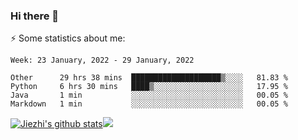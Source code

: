 ### Hi there 👋

⚡ Some statistics about me:


<!--START_SECTION:waka-->
```text
Week: 23 January, 2022 - 29 January, 2022

Other      29 hrs 38 mins  ████████████████████▒░░░░   81.83 % 
Python     6 hrs 30 mins   ████▒░░░░░░░░░░░░░░░░░░░░   17.95 % 
Java       1 min           ░░░░░░░░░░░░░░░░░░░░░░░░░   00.05 % 
Markdown   1 min           ░░░░░░░░░░░░░░░░░░░░░░░░░   00.05 % 
```
<!--END_SECTION:waka-->





[![Jiezhi's github stats](https://github-readme-stats.vercel.app/api?username=Jiezhi&show_icons=true)](https://github.com/Jiezhi/github-readme-stats)[![](https://stats.justsong.cn/api/leetcode/?username=Jiezhi)](https://leetcode.com/Jiezhi/) 
<!--
[![Top Langs](https://github-readme-stats.vercel.app/api/top-langs/?username=Jiezhi&hide=javascript,html)](https://github.com/Jiezhi/github-readme-stats)

**Jiezhi/Jiezhi** is a ✨ _special_ ✨ repository because its `README.md` (this file) appears on your GitHub profile.

Here are some ideas to get you started:

- 🔭 I’m currently working on ...
- 🌱 I’m currently learning ...
- 👯 I’m looking to collaborate on ...
- 🤔 I’m looking for help with ...
- 💬 Ask me about ...
- 📫 How to reach me: ...
- 😄 Pronouns: ...
- ⚡ Fun fact: ...
-->

